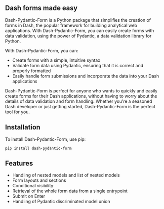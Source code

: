 ## Dash forms made easy

Dash-Pydantic-Form is a Python package that simplifies the creation of forms in Dash,
the popular framework for building analytical web applications.
With Dash-Pydantic-Form, you can easily create forms with data validation,
using the power of Pydantic, a data validation library for Python.

With Dash-Pydantic-Form, you can:

* Create forms with a simple, intuitive syntax
* Validate form data using Pydantic, ensuring that it is correct and properly formatted
* Easily handle form submissions and incorporate the data into your Dash applications

Dash-Pydantic-Form is perfect for anyone who wants to quickly and easily create forms for their Dash applications,
without having to worry about the details of data validation and form handling.
Whether you're a seasoned Dash developer or just getting started, Dash-Pydantic-Form is the perfect tool for you.

## Installation

To install Dash-Pydantic-Form, use pip:

`pip install dash-pydantic-form`

## Features

* Handling of nested models and list of nested models
* Form layouts and sections
* Conditional visibility
* Retrieval of the whole form data from a single entrypoint
* Submit on Enter
* Handling of Pydantic discriminated model union
